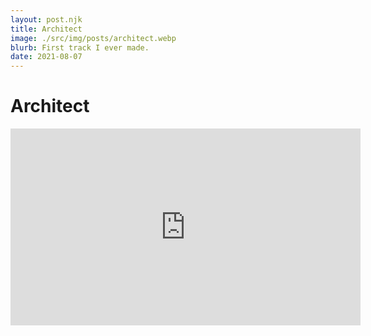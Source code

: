 ```yaml
---
layout: post.njk
title: Architect 
image: ./src/img/posts/architect.webp
blurb: First track I ever made.
date: 2021-08-07
---
```

# Architect

<iframe width="560" height="315" src="https://www.youtube.com/embed/ibJe8pAbDEo" title="YouTube video player" frameborder="0" allow="accelerometer; autoplay; clipboard-write; encrypted-media; gyroscope; picture-in-picture" allowfullscreen></iframe>
